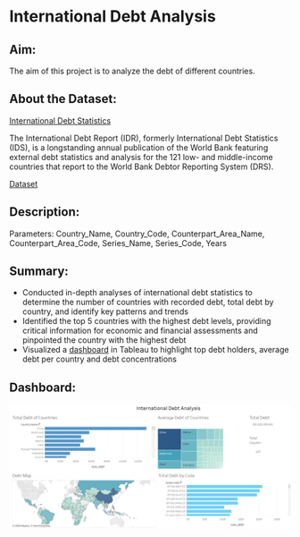 # International Debt Analysis

## Aim:
The aim of this project is to analyze the debt of different countries.


## About the Dataset:

[International Debt Statistics](https://www.worldbank.org/en/programs/debt-statistics/ids)

The International Debt Report (IDR), formerly International Debt Statistics (IDS), is a longstanding annual publication of the World Bank featuring external debt statistics and analysis for the 121 low- and middle-income countries that report to the World Bank Debtor Reporting System (DRS).

[Dataset](https://datacatalog.worldbank.org/search/dataset/0038015)


## Description:

Parameters: Country_Name, Country_Code, Counterpart_Area_Name, Counterpart_Area_Code, Series_Name, Series_Code, Years


## Summary:

- Conducted in-depth analyses of international debt statistics to determine the number of countries with recorded debt, total debt by country, and identify key patterns and trends
- Identified the top 5 countries with the highest debt levels, providing critical information for economic and financial assessments and pinpointed the country with the highest debt
- Visualized a [dashboard](https://public.tableau.com/app/profile/gyanada.sharma/viz/ids_analysis/Dashboard1?publish=yes) in Tableau to highlight top debt holders, average debt per country and debt concentrations

## Dashboard:
![](Dashboard.png)
